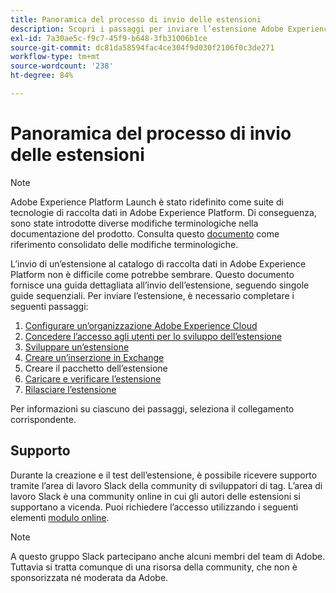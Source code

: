 ```yaml
---
title: Panoramica del processo di invio delle estensioni
description: Scopri i passaggi per inviare l’estensione Adobe Experience Platform dallo sviluppo al rilascio.
exl-id: 7a30ae5c-f9c7-45f9-b648-3fb31006b1ce
source-git-commit: dc81da58594fac4ce304f9d030f2106f0c3de271
workflow-type: tm+mt
source-wordcount: '238'
ht-degree: 84%

---
```


# Panoramica del processo di invio delle estensioni

>[!NOTE]
>
>Adobe Experience Platform Launch è stato ridefinito come suite di tecnologie di raccolta dati in Adobe Experience Platform. Di conseguenza, sono state introdotte diverse modifiche terminologiche nella documentazione del prodotto. Consulta questo [documento](../../term-updates.md) come riferimento consolidato delle modifiche terminologiche.

L’invio di un’estensione al catalogo di raccolta dati in Adobe Experience Platform non è difficile come potrebbe sembrare. Questo documento fornisce una guida dettagliata all’invio dell’estensione, seguendo singole guide sequenziali. Per inviare l’estensione, è necessario completare i seguenti passaggi:

1. [Configurare un’organizzazione Adobe Experience Cloud](./setup.md)
1. [Concedere l’accesso agli utenti per lo sviluppo dell’estensione](./access.md)
1. [Sviluppare un’estensione](./develop.md)
1. [Creare un’inserzione in Exchange](./create-listing.md)
1. Creare il pacchetto dell’estensione
1. [Caricare e verificare l’estensione](./upload-and-test.md)
1. [Rilasciare l’estensione](./release.md)

Per informazioni su ciascuno dei passaggi, seleziona il collegamento corrispondente.

## Supporto

Durante la creazione e il test dell’estensione, è possibile ricevere supporto tramite l’area di lavoro Slack della community di sviluppatori di tag. L’area di lavoro Slack è una community online in cui gli autori delle estensioni si supportano a vicenda. Puoi richiedere l’accesso utilizzando i seguenti elementi [modulo online](https://docs.google.com/forms/d/e/1FAIpQLScq1m63YkDrRpvPLhzUqtfoleWiDDTTXZsSivIXRfFdlSMzpQ/viewform).

>[!NOTE]
>
>A questo gruppo Slack partecipano anche alcuni membri del team di Adobe. Tuttavia si tratta comunque di una risorsa della community, che non è sponsorizzata né moderata da Adobe.
